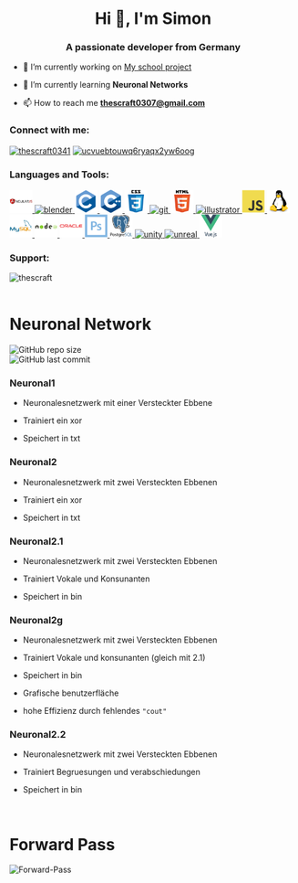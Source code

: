 <h1 align="center">Hi 👋, I'm Simon</h1>
<h3 align="center">A passionate developer from Germany</h3>

- 🔭 I’m currently working on [My school project](https://github.com/TheSCraft/Schule.git)

- 🌱 I’m currently learning **Neuronal Networks**

- 📫 How to reach me **thescraft0307@gmail.com**

<h3 align="left">Connect with me:</h3>
<p align="left">
<a href="https://instagram.com/thescraft0341" target="blank"><img align="center" src="https://raw.githubusercontent.com/rahuldkjain/github-profile-readme-generator/master/src/images/icons/Social/instagram.svg" alt="thescraft0341" height="30" width="40" /></a>
<a href="https://www.youtube.com/c/ucvuebtouwq6ryaqx2yw6oog" target="blank"><img align="center" src="https://raw.githubusercontent.com/rahuldkjain/github-profile-readme-generator/master/src/images/icons/Social/youtube.svg" alt="ucvuebtouwq6ryaqx2yw6oog" height="30" width="40" /></a>
</p>

<h3 align="left">Languages and Tools:</h3>
<p align="left"> <a href="https://angular.io" target="_blank" rel="noreferrer"> <img src="https://raw.githubusercontent.com/devicons/devicon/master/icons/angularjs/angularjs-original-wordmark.svg" alt="angularjs" width="40" height="40"/> </a> <a href="https://www.blender.org/" target="_blank" rel="noreferrer"> <img src="https://download.blender.org/branding/community/blender_community_badge_white.svg" alt="blender" width="40" height="40"/> </a> <a href="https://www.cprogramming.com/" target="_blank" rel="noreferrer"> <img src="https://raw.githubusercontent.com/devicons/devicon/master/icons/c/c-original.svg" alt="c" width="40" height="40"/> </a> <a href="https://www.w3schools.com/cpp/" target="_blank" rel="noreferrer"> <img src="https://raw.githubusercontent.com/devicons/devicon/master/icons/cplusplus/cplusplus-original.svg" alt="cplusplus" width="40" height="40"/> </a> <a href="https://www.w3schools.com/css/" target="_blank" rel="noreferrer"> <img src="https://raw.githubusercontent.com/devicons/devicon/master/icons/css3/css3-original-wordmark.svg" alt="css3" width="40" height="40"/> </a> <a href="https://git-scm.com/" target="_blank" rel="noreferrer"> <img src="https://www.vectorlogo.zone/logos/git-scm/git-scm-icon.svg" alt="git" width="40" height="40"/> </a> <a href="https://www.w3.org/html/" target="_blank" rel="noreferrer"> <img src="https://raw.githubusercontent.com/devicons/devicon/master/icons/html5/html5-original-wordmark.svg" alt="html5" width="40" height="40"/> </a> <a href="https://www.adobe.com/in/products/illustrator.html" target="_blank" rel="noreferrer"> <img src="https://www.vectorlogo.zone/logos/adobe_illustrator/adobe_illustrator-icon.svg" alt="illustrator" width="40" height="40"/> </a> <a href="https://developer.mozilla.org/en-US/docs/Web/JavaScript" target="_blank" rel="noreferrer"> <img src="https://raw.githubusercontent.com/devicons/devicon/master/icons/javascript/javascript-original.svg" alt="javascript" width="40" height="40"/> </a> <a href="https://www.linux.org/" target="_blank" rel="noreferrer"> <img src="https://raw.githubusercontent.com/devicons/devicon/master/icons/linux/linux-original.svg" alt="linux" width="40" height="40"/> </a> <a href="https://www.mysql.com/" target="_blank" rel="noreferrer"> <img src="https://raw.githubusercontent.com/devicons/devicon/master/icons/mysql/mysql-original-wordmark.svg" alt="mysql" width="40" height="40"/> </a> <a href="https://nodejs.org" target="_blank" rel="noreferrer"> <img src="https://raw.githubusercontent.com/devicons/devicon/master/icons/nodejs/nodejs-original-wordmark.svg" alt="nodejs" width="40" height="40"/> </a> <a href="https://www.oracle.com/" target="_blank" rel="noreferrer"> <img src="https://raw.githubusercontent.com/devicons/devicon/master/icons/oracle/oracle-original.svg" alt="oracle" width="40" height="40"/> </a> <a href="https://www.photoshop.com/en" target="_blank" rel="noreferrer"> <img src="https://raw.githubusercontent.com/devicons/devicon/master/icons/photoshop/photoshop-line.svg" alt="photoshop" width="40" height="40"/> </a> <a href="https://www.postgresql.org" target="_blank" rel="noreferrer"> <img src="https://raw.githubusercontent.com/devicons/devicon/master/icons/postgresql/postgresql-original-wordmark.svg" alt="postgresql" width="40" height="40"/> </a> <a href="https://unity.com/" target="_blank" rel="noreferrer"> <img src="https://www.vectorlogo.zone/logos/unity3d/unity3d-icon.svg" alt="unity" width="40" height="40"/> </a> <a href="https://unrealengine.com/" target="_blank" rel="noreferrer"> <img src="https://raw.githubusercontent.com/kenangundogan/fontisto/036b7eca71aab1bef8e6a0518f7329f13ed62f6b/icons/svg/brand/unreal-engine.svg" alt="unreal" width="40" height="40"/> </a> <a href="https://vuejs.org/" target="_blank" rel="noreferrer"> <img src="https://raw.githubusercontent.com/devicons/devicon/master/icons/vuejs/vuejs-original-wordmark.svg" alt="vuejs" width="40" height="40"/> </a> </p>

<h3 align="left">Support:</h3>
<p><a href="https://www.buymeacoffee.com/thescraft"> <img align="left" src="https://cdn.buymeacoffee.com/buttons/v2/default-yellow.png" height="50" width="210" alt="thescraft" /></a></p><br><br>


# Neuronal Network
![GitHub repo size](https://img.shields.io/github/repo-size/thescraft/schule?style=for-the-badge)  
![GitHub last commit](https://img.shields.io/github/last-commit/thescraft/schule?style=for-the-badge)
<br>
<h3>Neuronal1</h3>

- Neuronalesnetzwerk mit einer Versteckter Ebbene

- Trainiert ein xor

- Speichert in txt

<h3>Neuronal2</h3>

- Neuronalesnetzwerk mit zwei Versteckten Ebbenen

- Trainiert ein xor

- Speichert in txt

<h3>Neuronal2.1</h3>

- Neuronalesnetzwerk mit zwei Versteckten Ebbenen

- Trainiert Vokale und Konsunanten

- Speichert in bin

<h3>Neuronal2g</h3>

- Neuronalesnetzwerk mit zwei Versteckten Ebbenen

- Trainiert Vokale und konsunanten (gleich mit 2.1)

- Speichert in bin

- Grafische benutzerfläche

- hohe Effizienz durch fehlendes ``` "cout" ```

<h3>Neuronal2.2</h3>

- Neuronalesnetzwerk mit zwei Versteckten Ebbenen

- Trainiert Begruesungen und verabschiedungen

- Speichert in bin

<br>

# Forward Pass
![Forward-Pass](https://github.com/TheSCraft/Schule/blob/Neuronal-Networks/Schule/Neuronales%20Network%20Forward%20pass%20-%20OneNote%2023.05.2023%2010_45_12.png)


